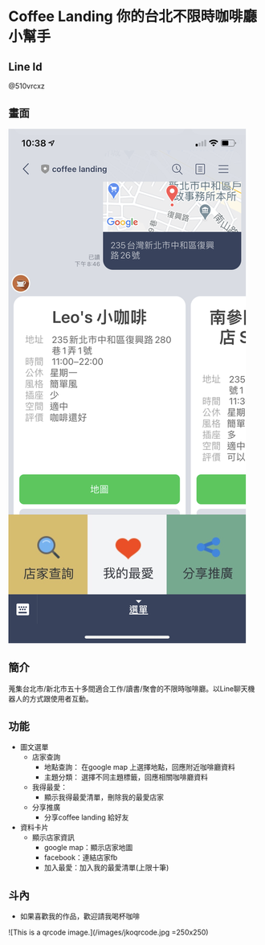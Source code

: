 # Coffee Landing 你的台北不限時咖啡廳小幫手

## Line Id
@510vrcxz

## 畫面
![This is a chatbot ui.](/images/chatbot.png "This is a chatbot ui.")

## 簡介
蒐集台北市/新北市五十多間適合工作/讀書/聚會的不限時咖啡廳。以Line聊天機器人的方式跟使用者互動。

## 功能
* 圖文選單
  * 店家查詢
    * 地點查詢：
      在google map 上選擇地點，回應附近咖啡廳資料
    * 主題分類：
      選擇不同主題標籤，回應相關咖啡廳資料
  * 我得最愛：
    * 顯示我得最愛清單，刪除我的最愛店家
  * 分享推廣
    * 分享coffee landing 給好友
* 資料卡片
  * 顯示店家資訊
    * google map：顯示店家地圖
    * facebook：連結店家fb
    * 加入最愛：加入我的最愛清單(上限十筆)

## 斗內
* 如果喜歡我的作品，歡迎請我喝杯咖啡

![This is a qrcode image.](/images/jkoqrcode.jpg =250x250)